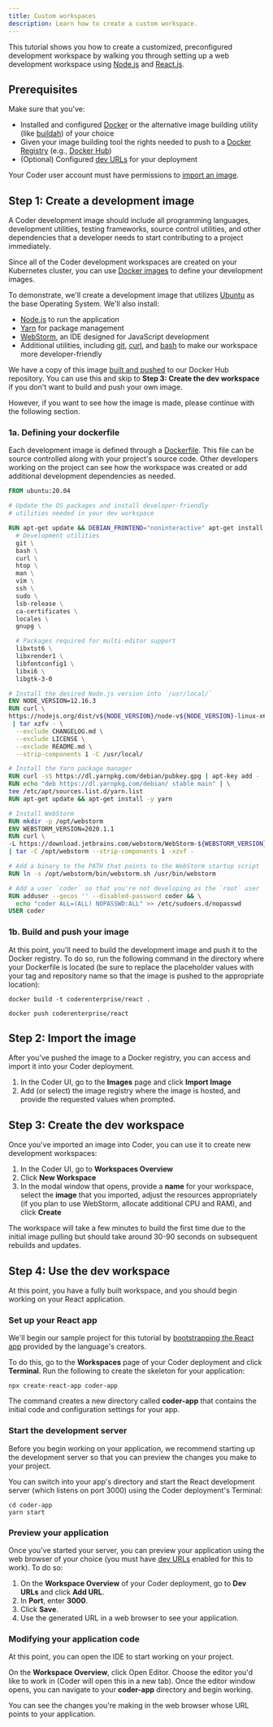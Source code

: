 ```yaml
---
title: Custom workspaces
description: Learn how to create a custom workspace.
---
```


This tutorial shows you how to create a customized, preconfigured development
workspace by walking you through setting up a web development workspace using
[Node.js](https://nodejs.org/) and [React.js](https://reactjs.org/).

## Prerequisites

Make sure that you've:

- Installed and configured [Docker](https://docs.docker.com/get-docker/) or the
  alternative image building utility (like
  [buildah](https://github.com/containers/buildah/blob/master/README.md)) of
  your choice
- Given your image building tool the rights needed to push to a
  [Docker Registry](https://docs.docker.com/registry/introduction/) (e.g.,
  [Docker Hub](https://hub.docker.com/))
- (Optional) Configured [dev URLs](../../admin/devurls.md) for your deployment

Your Coder user account must have permissions to
[import an image](../../images/importing.md).

## Step 1: Create a development image

A Coder development image should include all programming languages, development
utilities, testing frameworks, source control utilities, and other dependencies
that a developer needs to start contributing to a project immediately.

Since all of the Coder development workspaces are created on your Kubernetes
cluster, you can use
[Docker images](https://docs.docker.com/get-started/overview/#docker-objects) to
define your development images.

To demonstrate, we'll create a development image that utilizes
[Ubuntu](https://ubuntu.com/) as the base Operating System. We'll also install:

- [Node.js](https://nodejs.org/) to run the application
- [Yarn](https://yarnpkg.com/) for package management
- [WebStorm](https://www.jetbrains.com/webstorm/), an IDE designed for
  JavaScript development
- Additional utilities, including [git](https://git-scm.com/),
  [curl](https://curl.haxx.se/), and [bash](https://www.gnu.org/software/bash/)
  to make our workspace more developer-friendly

We have a copy of this image
[built and pushed](https://hub.docker.com/r/coderenterprise/react) to our Docker
Hub repository. You can use this and skip to **Step 3: Create the dev
workspace** if you don't want to build and push your own image.

However, if you want to see how the image is made, please continue with the
following section.

### 1a. Defining your dockerfile

Each development image is defined through a
[Dockerfile](https://docs.docker.com/engine/reference/builder/). This file can
be source controlled along with your project's source code. Other developers
working on the project can see how the workspace was created or add additional
development dependencies as needed.

```dockerfile
FROM ubuntu:20.04

# Update the OS packages and install developer-friendly
# utilities needed in your dev workspace

RUN apt-get update && DEBIAN_FRONTEND="noninteractive" apt-get install -y \
  # Development utilities
  git \
  bash \
  curl \
  htop \
  man \
  vim \
  ssh \
  sudo \
  lsb-release \
  ca-certificates \
  locales \
  gnupg \

  # Packages required for multi-editor support
  libxtst6 \
  libxrender1 \
  libfontconfig1 \
  libxi6 \
  libgtk-3-0

# Install the desired Node.js version into `/usr/local/`
ENV NODE_VERSION=12.16.3
RUN curl \
https://nodejs.org/dist/v${NODE_VERSION}/node-v${NODE_VERSION}-linux-x64.tar.gz \
 | tar xzfv - \
  --exclude CHANGELOG.md \
  --exclude LICENSE \
  --exclude README.md \
  --strip-components 1 -C /usr/local/

# Install the Yarn package manager
RUN curl -sS https://dl.yarnpkg.com/debian/pubkey.gpg | apt-key add -
RUN echo "deb https://dl.yarnpkg.com/debian/ stable main" | \
tee /etc/apt/sources.list.d/yarn.list
RUN apt-get update && apt-get install -y yarn

# Install WebStorm
RUN mkdir -p /opt/webstorm
ENV WEBSTORM_VERSION=2020.1.1
RUN curl \
-L https://download.jetbrains.com/webstorm/WebStorm-${WEBSTORM_VERSION}.tar.gz \
| tar -C /opt/webstorm --strip-components 1 -xzvf -

# Add a binary to the PATH that points to the WebStorm startup script
RUN ln -s /opt/webstorm/bin/webstorm.sh /usr/bin/webstorm

# Add a user `coder` so that you're not developing as the `root` user
RUN adduser --gecos '' --disabled-password coder && \
  echo "coder ALL=(ALL) NOPASSWD:ALL" >> /etc/sudoers.d/nopasswd
USER coder
```

### 1b. Build and push your image

At this point, you'll need to build the development image and push it to the
Docker registry. To do so, run the following command in the directory where your
Dockerfile is located (be sure to replace the placeholder values with your tag
and repository name so that the image is pushed to the appropriate location):

```console
docker build -t coderenterprise/react .
```

```console
docker push coderenterprise/react
```

## Step 2: Import the image

After you've pushed the image to a Docker registry, you can access and import it
into your Coder deployment.

1. In the Coder UI, go to the **Images** page and click **Import Image**
1. Add (or select) the image registry where the image is hosted, and provide the
   requested values when prompted.

## Step 3: Create the dev workspace

Once you've imported an image into Coder, you can use it to create new
development workspaces:

1. In the Coder UI, go to **Workspaces Overview**
1. Click **New Workspace**
1. In the modal window that opens, provide a **name** for your workspace, select
   the **image** that you imported, adjust the resources appropriately (if you
   plan to use WebStorm, allocate additional CPU and RAM), and click **Create**

The workspace will take a few minutes to build the first time due to the initial
image pulling but should take around 30-90 seconds on subsequent rebuilds and
updates.

## Step 4: Use the dev workspace

At this point, you have a fully built workspace, and you should begin working on
your React application.

### Set up your React app

We'll begin our sample project for this tutorial by
[bootstrapping the React app](https://github.com/facebook/create-react-app)
provided by the language's creators.

To do this, go to the **Workspaces** page of your Coder deployment and click
**Terminal**. Run the following to create the skeleton for your application:

```console
npx create-react-app coder-app
```

The command creates a new directory called **coder-app** that contains the
initial code and configuration settings for your app.

### Start the development server

Before you begin working on your application, we recommend starting up the
development server so that you can preview the changes you make to your project.

You can switch into your app's directory and start the React development server
(which listens on port 3000) using the Coder deployment's Terminal:

```console
cd coder-app
yarn start
```

### Preview your application

Once you've started your server, you can preview your application using the web
browser of your choice (you must have [dev URLs](../../admin/devurls.md) enabled
for this to work). To do so:

1. On the **Workspace Overview** of your Coder deployment, go to **Dev URLs**
   and click **Add URL**.
1. In **Port**, enter **3000**.
1. Click **Save**.
1. Use the generated URL in a web browser to see your application.

### Modifying your application code

At this point, you can open the IDE to start working on your project.

On the **Workspace Overview**, click Open Editor. Choose the editor you'd like
to work in (Coder will open this in a new tab). Once the editor window opens,
you can navigate to your **coder-app** directory and begin working.

You can see the changes you're making in the web browser whose URL points to
your application.
